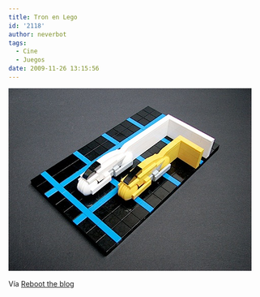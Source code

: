 ```yaml
---
title: Tron en Lego
id: '2118'
author: neverbot
tags:
  - Cine
  - Juegos
date: 2009-11-26 13:15:56
---
```


![200911261315.jpg](./tron-en-lego/200911261315.jpg)

Vía [Reboot the blog](http://blog.swas.es/post/254886672/lego-tron)